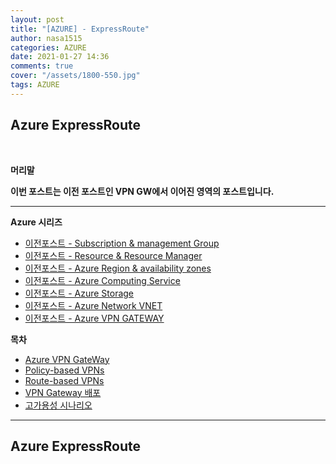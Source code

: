 ```yaml
---
layout: post
title: "[AZURE] - ExpressRoute"
author: nasa1515
categories: AZURE
date: 2021-01-27 14:36
comments: true
cover: "/assets/1800-550.jpg"
tags: AZURE
---
```




## **Azure ExpressRoute**


<br/>

**머리말**  
 
**이번 포스트는 이전 포스트인 VPN GW에서 이어진 영역의 포스트입니다.**  

 
---

**Azure 시리즈**

- [이전포스트 - Subscription & management Group](https://nasa1515.github.io/azure/2021/01/21/azure.subscriptions.html)
- [이전포스트 - Resource & Resource Manager](https://nasa1515.github.io/azure/2021/01/22/azure-resoure.html)
- [이전포스트 - Azure Region & availability zones](https://nasa1515.github.io/azure/2021/01/22/azure.region.html)
- [이전포스트 - Azure Computing Service](https://nasa1515.github.io/azure/2021/01/25/azure.compute.html)
- [이전포스트 - Azure Storage](https://nasa1515.github.io/azure/2021/01/26/azure.storage.html)
- [이전포스트 - Azure Network VNET](https://nasa1515.github.io/azure/2021/01/26/azure-vnet.html)
- [이전포스트 - Azure VPN GATEWAY](https://nasa1515.github.io/azure/2021/01/27/Azure-VPN.html)

**목차**


- [Azure VPN GateWay](#a1)
- [Policy-based VPNs](#a2)
- [Route-based VPNs](#a3)
- [VPN Gateway 배포](#a)
- [고가용성 시나리오](#a3)


--- 

## **Azure ExpressRoute**   <a name="a1"></a>

<br/>
